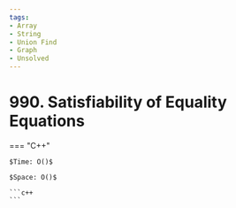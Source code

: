 ```yaml
---
tags:
- Array
- String
- Union Find
- Graph
- Unsolved
---
```



# 990. Satisfiability of Equality Equations

=== "C++"

    $Time: O()$

    $Space: O()$

    ```c++
    ```